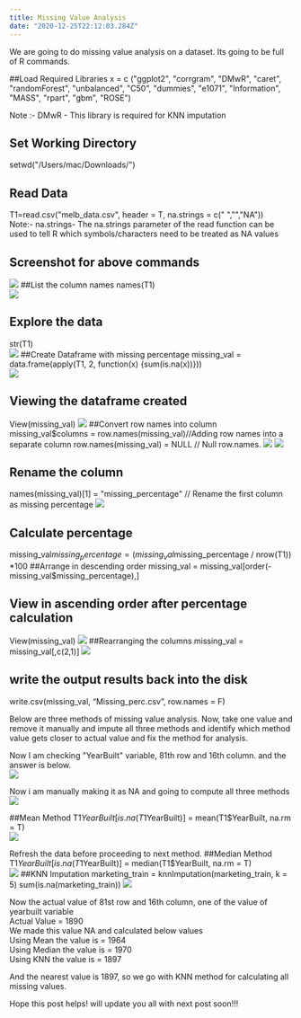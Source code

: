```yaml
---
title: Missing Value Analysis
date: "2020-12-25T22:12:03.284Z"
---
```


We are going to do missing value analysis on a dataset. Its going to be full of R commands.

##Load Required Libraries
x = c ("ggplot2", "corrgram", "DMwR", "caret", "randomForest", "unbalanced", "C50", "dummies", "e1071", "Information", "MASS", "rpart", "gbm", "ROSE")    

Note :- DMwR - This library is required for KNN imputation

## Set Working Directory
setwd("/Users/mac/Downloads/")  

## Read Data
T1=read.csv("melb_data.csv",  header = T, na.strings =  c(" ","","NA"))   
Note:- na.strings- The na.strings parameter of the read function can be used to tell R which symbols/characters need to be treated as NA values   

## Screenshot for above commands
![](./p1.png)
##List the column names
names(T1)  
![](./p2.png)
## Explore the data
str(T1)  
![](./p3.png)
##Create Dataframe with missing percentage
missing_val = data.frame(apply(T1, 2, function(x) {sum(is.na(x))}))  
![](./p4.png)
## Viewing the dataframe created
View(missing_val)
![](./p5.png)
##Convert row names into column
missing_val$columns = row.names(missing_val)//Adding row names into a separate column
row.names(missing_val) = NULL   // Null row.names.
![](./p6.png) 
![](./p7.png)
## Rename the column
names(missing_val)[1] = "missing_percentage" // Rename the first column as missing percentage 
![](./p8.png)
## Calculate percentage
missing_val$missing_percentage = (missing_val$missing_percentage / nrow(T1)) *100 
##Arrange in descending order
missing_val = missing_val[order(-missing_val$missing_percentage),]   
## View in ascending order after percentage calculation 
View(missing_val)
![](./p9.png)
##Rearranging the columns
missing_val = missing_val[,c(2,1)]
![](./p10.png)
## write the output results back into the disk
write.csv(missing_val, “Missing_perc.csv”,  row.names = F)

Below are three methods of missing value analysis.
Now, take one value and remove it manually and impute all three methods and identify which method value gets closer to actual value and fix the method for analysis. 

Now I am checking "YearBuilt" variable, 81th row and 16th column.  and the answer is below.  
![](./p11.png) 

Now i am manually making it as NA and going to compute all three methods
![](./p12.png) 


##Mean Method
T1$YearBuilt[is.na(T1$YearBuilt)] = mean(T1$YearBuilt, na.rm = T)  
![](./p13.png) 
 
Refresh the data before proceeding to next method.
##Median Method
T1$YearBuilt[is.na(T1$YearBuilt)] = median(T1$YearBuilt, na.rm = T)  
![](./p14.png) 
##KNN  Imputation
marketing_train = knnImputation(marketing_train, k = 5)
sum(is.na(marketing_train))
![](./p15.png) 

Now the actual value of 81st row and 16th column, one of the value of yearbuilt variable  
Actual Value = 1890  
We made this value NA and calculated below values  
Using Mean the value is  = 1964  
Using Median the value is = 1970  
Using KNN the value is = 1897  

And the nearest value is 1897, so we go with KNN method for calculating all missing values.  

Hope this post helps! will update you all with next post soon!!!
